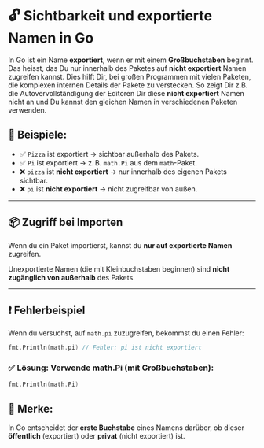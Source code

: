 # 🔓 Sichtbarkeit und exportierte Namen in Go

In Go ist ein Name **exportiert**, wenn er mit einem **Großbuchstaben** beginnt. Das heisst, das
Du nur innerhalb des Paketes auf **nicht exportiert** Namen zugreifen kannst. Dies hilft Dir, bei großen Programmen
mit vielen Paketen, die komplexen internen Details der Pakete zu verstecken. So zeigt Dir z.B. die 
Autovervollständigung der Editoren Dir diese **nicht exportiert** Namen nicht an und Du kannst den gleichen 
Namen in verschiedenen Paketen verwenden.

## 📌 Beispiele:

- ✅ `Pizza` ist exportiert → sichtbar außerhalb des Pakets.
- ✅ `Pi` ist exportiert → z. B. `math.Pi` aus dem `math`-Paket.
- ❌ `pizza` ist **nicht exportiert** → nur innerhalb des eigenen Pakets sichtbar.
- ❌ `pi` ist **nicht exportiert** → nicht zugreifbar von außen.

---

## 📦 Zugriff bei Importen

Wenn du ein Paket importierst, kannst du **nur auf exportierte Namen** zugreifen.

Unexportierte Namen (die mit Kleinbuchstaben beginnen) sind **nicht zugänglich von außerhalb** des Pakets.

---

## ❗ Fehlerbeispiel

Wenn du versuchst, auf `math.pi` zuzugreifen, bekommst du einen Fehler:
```go
fmt.Println(math.pi) // Fehler: pi ist nicht exportiert
```

### ✅ Lösung: Verwende math.Pi (mit Großbuchstaben):
```go
fmt.Println(math.Pi)
```

## 🧠 Merke:
In Go entscheidet der **erste Buchstabe** eines Namens darüber, ob dieser **öffentlich** (exportiert) oder **privat** (nicht exportiert) ist.